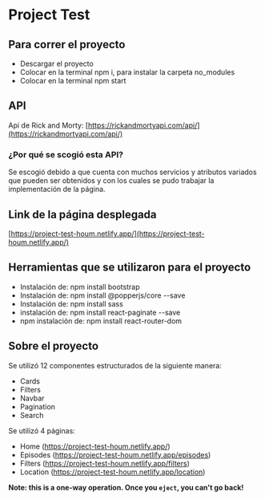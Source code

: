 # Project Test 

## Para correr el proyecto
- Descargar el proyecto
- Colocar en la terminal npm i, para instalar la carpeta no_modules
- Colocar en la terminal npm start

## API
Api de Rick and Morty: [https://rickandmortyapi.com/api/](https://rickandmortyapi.com/api/)

### ¿Por qué se scogió esta API?
Se escogió debido a que cuenta con muchos servicios y atributos variados que pueden ser obtenidos y con los cuales se pudo trabajar la implementación de la página.

## Link de la página desplegada
[https://project-test-houm.netlify.app/](https://project-test-houm.netlify.app/)

## Herramientas que se utilizaron para el proyecto
- Instalación de: npm install bootstrap
- Instalación de: npm install @popperjs/core --save
- Instalación de: npm install sass
- instalación de: npm install react-paginate --save
- npm instalación de: npm install react-router-dom

## Sobre el proyecto
Se utilizó 12 componentes estructurados de la siguiente manera:
- Cards
- Filters
- Navbar
- Pagination
- Search

Se utilizó 4 páginas:
- Home (https://project-test-houm.netlify.app/)
- Episodes (https://project-test-houm.netlify.app/episodes)
- Filters (https://project-test-houm.netlify.app/filters)
- Location (https://project-test-houm.netlify.app/location)

**Note: this is a one-way operation. Once you `eject`, you can't go back!**
